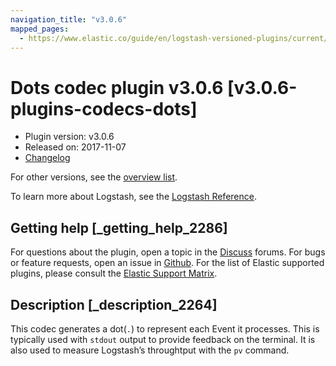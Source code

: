 ```yaml
---
navigation_title: "v3.0.6"
mapped_pages:
  - https://www.elastic.co/guide/en/logstash-versioned-plugins/current/v3.0.6-plugins-codecs-dots.html
---
```


# Dots codec plugin v3.0.6 [v3.0.6-plugins-codecs-dots]


* Plugin version: v3.0.6
* Released on: 2017-11-07
* [Changelog](https://github.com/logstash-plugins/logstash-codec-dots/blob/v3.0.6/CHANGELOG.md)

For other versions, see the [overview list](codec-dots-index.md).

To learn more about Logstash, see the [Logstash Reference](logstash://reference/index.md).

## Getting help [_getting_help_2286]

For questions about the plugin, open a topic in the [Discuss](http://discuss.elastic.co) forums. For bugs or feature requests, open an issue in [Github](https://github.com/logstash-plugins/logstash-codec-dots). For the list of Elastic supported plugins, please consult the [Elastic Support Matrix](https://www.elastic.co/support/matrix#matrix_logstash_plugins).


## Description [_description_2264]

This codec generates a dot(`.`) to represent each Event it processes. This is typically used with `stdout` output to provide feedback on the terminal. It is also used to measure Logstash’s throughtput with the `pv` command.


